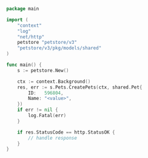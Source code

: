 <!-- Start SDK Example Usage [usage] -->
```go
package main

import (
	"context"
	"log"
	"net/http"
	petstore "petstore/v3"
	"petstore/v3/pkg/models/shared"
)

func main() {
	s := petstore.New()

	ctx := context.Background()
	res, err := s.Pets.CreatePets(ctx, shared.Pet{
		ID:   596804,
		Name: "<value>",
	})
	if err != nil {
		log.Fatal(err)
	}

	if res.StatusCode == http.StatusOK {
		// handle response
	}
}

```
<!-- End SDK Example Usage [usage] -->